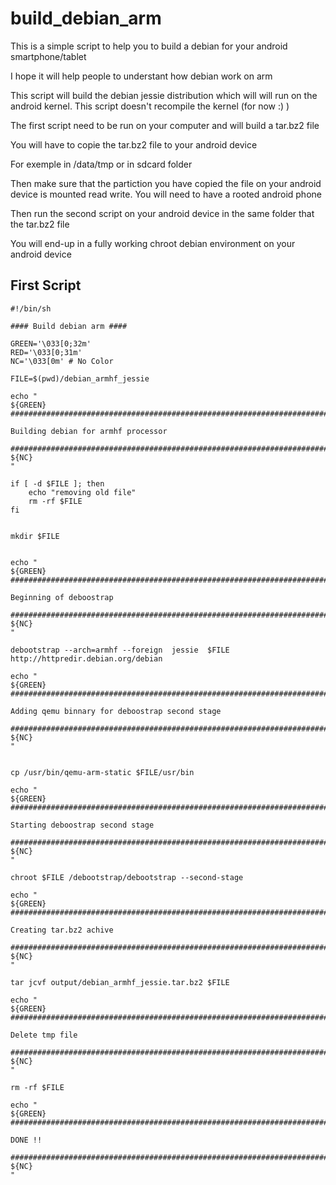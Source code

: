# build_debian_arm


This is a simple script to help you to build a debian for your android smartphone/tablet 

I hope it will help people to understant how debian work on arm 

This script will build the debian jessie distribution which will will run on the android kernel. 
This script doesn't recompile the kernel (for now :) )

The first script need to be run on your computer and will build a tar.bz2 file 

You will have to copie the tar.bz2 file to your android device 

For exemple in /data/tmp or in sdcard folder 

Then make sure that the partiction you have copied the file on your android device is mounted read write. You will need to have a rooted android phone

Then run the second script on your android device in the same folder that the tar.bz2 file

You will end-up in a fully working chroot debian environment on your android device 

## First Script

```shell
#!/bin/sh

#### Build debian arm ####

GREEN='\033[0;32m'
RED='\033[0;31m'
NC='\033[0m' # No Color

FILE=$(pwd)/debian_armhf_jessie

echo "
${GREEN}
###############################################################################

Building debian for armhf processor

###############################################################################
${NC}
"

if [ -d $FILE ]; then
    echo "removing old file"
    rm -rf $FILE
fi


mkdir $FILE


echo "
${GREEN}
##############################################################################################

Beginning of deboostrap

##############################################################################################
${NC}
"

debootstrap --arch=armhf --foreign  jessie  $FILE  http://httpredir.debian.org/debian

echo "
${GREEN}
##############################################################################################

Adding qemu binnary for deboostrap second stage

##############################################################################################
${NC}
"


cp /usr/bin/qemu-arm-static $FILE/usr/bin

echo "
${GREEN}
##############################################################################################

Starting deboostrap second stage

##############################################################################################
${NC}
"

chroot $FILE /debootstrap/debootstrap --second-stage

echo "
${GREEN}
##############################################################################################

Creating tar.bz2 achive

##############################################################################################
${NC}
"

tar jcvf output/debian_armhf_jessie.tar.bz2 $FILE

echo "
${GREEN}
##############################################################################################

Delete tmp file

##############################################################################################
${NC}
"

rm -rf $FILE

echo "
${GREEN}
##############################################################################################

DONE !!

##############################################################################################
${NC}
"
```
